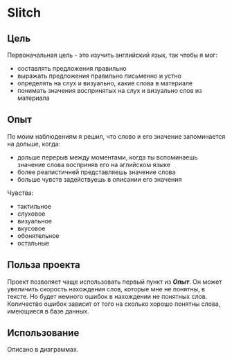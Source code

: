 # Slitch

## Цель
Первоначальная цель - это изучить английский язык, так чтобы я мог: 
- составлять предложения правильно 
- выражать предложения правильно письменно и устно
- определять на слух и визуально, какие слова в материале
- понимать значения воспринятых на слух и визуально слов из материала

## Опыт
По моим наблюдениям я решил, что слово и его значение запоминается на дольше, когда:
- дольше перерыв между моментами, когда ты вспоминаешь значение слова восприняв его на аглийском языке
- более реалистичней представляешь значение слова
- больше чувств задействуешь в описании его значения

Чувства:
- тактильное
- слуховое
- визуальное
- вкусовое
- обонятельное
- остальные

## Польза проекта
Проект позволяет чаще использовать первый пункт из ___Опыт___.
Он может увеличить скорость нахождения слов, которые мне не понятны, в тексте.
Но будет немного ошибок в нахождении не понятных слов. Количество ошибок зависит от того на сколько хорошо понятны слова, имеющиеся в базе данных.

## Использование
Описано в диаграммах.